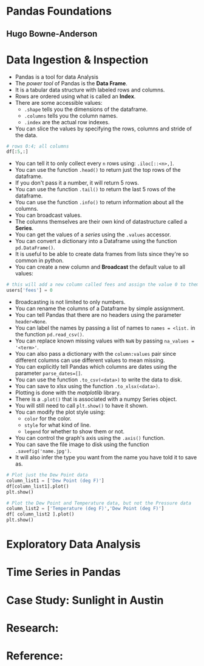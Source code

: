 # Pandas Foundations
## Hugo Bowne-Anderson

# Data Ingestion & Inspection
- Pandas is a tool for data Analysis
- The *power tool* of Pandas is the **Data Frame**.
- It is a tabular data structure with labeled rows and columns.
- Rows are ordered using what is called an **Index**.
- There are some accessible values:
  * `.shape` tells you the dimensions of the dataframe.
  * `.columns` tells you the column names.
  * `.index` are the actual row indexes.
- You can slice the values by specifying the rows, columns and stride of the data.
```python
# rows 0:4; all columns
df[:5,:]
```
- You can tell it to only collect every `n` rows using: `.iloc[::<n>,]`.
- You can use the function `.head()` to return just the top rows of the dataframe.
- If you don't pass it a number, it will return 5 rows.
- You can use the function `.tail()` to return the last 5 rows of the dataframe.
- You can use the function `.info()` to return information about all the columns.
- You can broadcast values.
- The columns themselves are their own kind of datastructure called a **Series**.
- You can get the values of a *series* using the `.values` accessor.
- You can convert a dictionary into a Dataframe using the function `pd.DataFrame()`.
- It is useful to be able to create data frames from lists since they're so common in python.
- You can create a new column and **Broadcast** the default value to all values:
```python
# this will add a new column called fees and assign the value 0 to them:
users['fees'] = 0
```
- Broadcasting is not limited to only numbers.
- You can rename the columns of a Dataframe by simple assignment.
- You can tell Pandas that there are no headers using the parameter `header=None`.
- You can label the names by passing a list of names to `names = <list.` in the function `pd.read_csv()`.
- You can replace known missing values with `NaN` by passing `na_values = '<term>'`.
- You can also pass a dictionary with the `column:values` pair since different columns can use different values to mean missing.
- You can explicitly tell Pandas which columns are dates using the parameter `parse_dates=[]`.
- You can use the function `.to_csv(<data>)` to write the data to disk.
- You can save to xlsx using the function `.to_xlsx(<data>)`.
- Plotting is done with the *matplotlib* library.
- There is a `.plot()` that is associated with a numpy Series object.
- You will still need to call `plt.show()` to have it shown.
- You can modify the plot style using:
  * `color` for the color.
  * `style` for what kind of line.
  * `legend` for whether to show them or not.
- You can control the graph's axis using the `.axis()` function.
- You can save the file image to disk using the function `.savefig('name.jpg')`.
- It will also infer the type you want from the name you have told it to save as.
```python
# Plot just the Dew Point data
column_list1 = ['Dew Point (deg F)']
df[column_list1].plot()
plt.show()

# Plot the Dew Point and Temperature data, but not the Pressure data
column_list2 = ['Temperature (deg F)','Dew Point (deg F)']
df[ column_list2 ].plot()
plt.show()
```


# Exploratory Data Analysis

# Time Series in Pandas

# Case Study: Sunlight in Austin

# Research:

# Reference:
